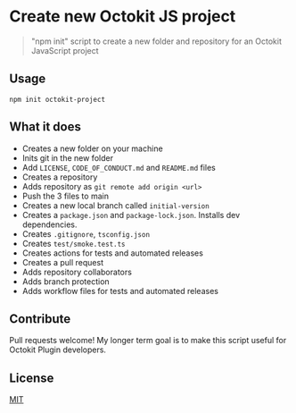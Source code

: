 # Create new Octokit JS project

> "npm init" script to create a new folder and repository for an Octokit JavaScript project

## Usage

```shell
npm init octokit-project
```

## What it does

- Creates a new folder on your machine
- Inits git in the new folder
- Add `LICENSE`, `CODE_OF_CONDUCT.md` and `README.md` files
- Creates a repository
- Adds repository as `git remote add origin <url>`
- Push the 3 files to main
- Creates a new local branch called `initial-version`
- Creates a `package.json` and `package-lock.json`. Installs dev dependencies.
- Creates `.gitignore`, `tsconfig.json`
- Creates `test/smoke.test.ts`
- Creates actions for tests and automated releases
- Creates a pull request
- Adds repository collaborators
- Adds branch protection
- Adds workflow files for tests and automated releases

## Contribute

Pull requests welcome! My longer term goal is to make this script useful for Octokit Plugin developers.

## License

[MIT](LICENSE)
